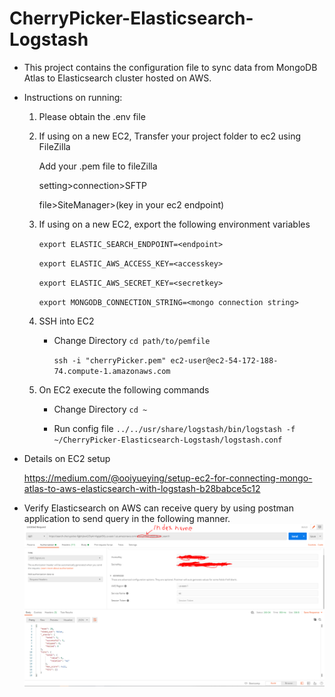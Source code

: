 # CherryPicker-Elasticsearch-Logstash

- This project contains the configuration file to sync data from MongoDB Atlas to Elasticsearch cluster hosted on AWS.

- Instructions on running:

  1. Please obtain the .env file
  2. If using on a new EC2, Transfer your project folder to ec2 using FileZilla

     Add your .pem file to fileZilla

     setting>connection>SFTP

     file>SiteManager>(key in your ec2 endpoint)

  3. If using on a new EC2, export the following environment variables

     `export ELASTIC_SEARCH_ENDPOINT=<endpoint>`

     `export ELASTIC_AWS_ACCESS_KEY=<accesskey>`

     `export ELASTIC_AWS_SECRET_KEY=<secretkey>`

     `export MONGODB_CONNECTION_STRING=<mongo connection string>`

  4. SSH into EC2

     - Change Directory `cd path/to/pemfile`

       `ssh -i "cherryPicker.pem" ec2-user@ec2-54-172-188-74.compute-1.amazonaws.com`

  5. On EC2 execute the following commands

     - Change Directory `cd ~`

     - Run config file `../../usr/share/logstash/bin/logstash -f ~/CherryPicker-Elasticsearch-Logstash/logstash.conf`

- Details on EC2 setup

  https://medium.com/@ooiyueying/setup-ec2-for-connecting-mongo-atlas-to-aws-elasticsearch-with-logstash-b28babce5c12

- Verify Elasticsearch on AWS can receive query by using postman application to send query in the following manner.
  ![Architecture](connect-to-aws-elastic.PNG)
